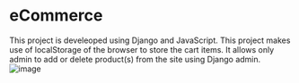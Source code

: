 # eCommerce

This project is develeoped using Django and JavaScript.
This project makes use of localStorage of the browser to store the cart items.
It allows only admin to add or delete product(s) from the site using Django admin.
![image](https://user-images.githubusercontent.com/34751165/141171752-20d9fc5b-92e6-4476-92f7-533719c86205.png)
